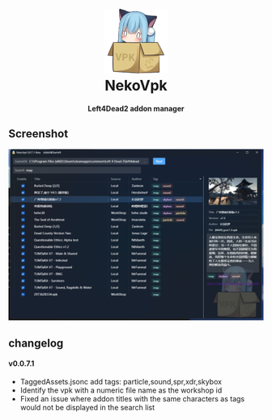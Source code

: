<h1 align="center">
  <br>
  <img src="https://github.com/Starfelll/NekoVpk/blob/main/image/NekoVpk-128.png" alt="NekoVpk" width="128">
  <br>
  NekoVpk
  <br>
</h1>

<h4 align="center">Left4Dead2 addon manager</h4>

## Screenshot
<img src="https://github.com/Starfelll/NekoVpk/blob/main/image/%7B92AF4B24-ECB7-4f37-A7EF-2452A7E1151B%7D.png">

## changelog

#### v0.0.7.1
- TaggedAssets.jsonc add tags: particle,sound,spr,xdr,skybox
- Identify the vpk with a numeric file name as the workshop id
- Fixed an issue where addon titles with the same characters as tags would not be displayed in the search list

